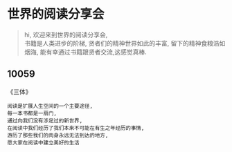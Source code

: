 # 世界的阅读分享会
> hi, 欢迎来到世界的阅读分享会,  
> 书籍是人类进步的阶梯, 贤者们的精神世界如此的丰富, 留下的精神食粮浩如烟海, 能有幸通过书籍跟贤者交流,这感觉真棒.  

## 10059
《三体》
```text
阅读是扩展人生空间的一个主要途径,   
每一本书都是一扇门,   
通过向我们没有涉足过的新世界,   
在阅读中我们经历了我们本来不可能在有生之年经历的事情,   
游历了那些我们的肉身永远无法到达的地方,   
愿大家在阅读中建立美好的生活
```
